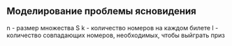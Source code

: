 ## Моделирование проблемы ясновидения
n - размер множества S
k - количество номеров на каждом билете
l - количество совпадающих номеров, необходимых, чтобы выйграть приз

